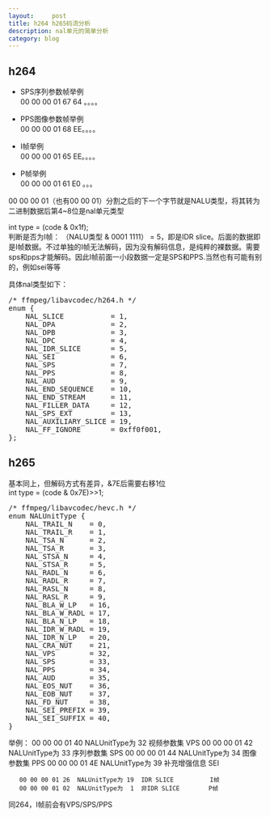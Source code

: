 ```yaml
---
layout:     post
title: h264 h265码流分析
description: nal单元的简单分析
category: blog
---
```


## h264 ##

+ SPS序列参数帧举例  
00 00 00 01 67 64 。。。。  

+ PPS图像参数帧举例  
00 00 00 01 68 EE。。。。  

+ I帧举例  
00 00 00 01 65 EE。。。。  

+ P帧举例  
00 00 00 01 61 E0 。。。  


00 00 00 01（也有00 00 01）分割之后的下一个字节就是NALU类型，将其转为二进制数据后第4~8位是nal单元类型  


int type = (code & 0x1f);  
判断是否为I帧： （NALU类型  & 0001  1111） = 5，即是IDR slice。后面的数据即是I帧数据。不过单独的I帧无法解码，因为没有解码信息，是纯粹的裸数据。需要sps和pps才能解码。因此I帧前面一小段数据一定是SPS和PPS.当然也有可能有别的，例如sei等等  

具体nal类型如下：  
<pre>
/* ffmpeg/libavcodec/h264.h */
enum {
    NAL_SLICE           = 1,
    NAL_DPA             = 2,
    NAL_DPB             = 3,
    NAL_DPC             = 4,
    NAL_IDR_SLICE       = 5,
    NAL_SEI             = 6,
    NAL_SPS             = 7,
    NAL_PPS             = 8,
    NAL_AUD             = 9,
    NAL_END_SEQUENCE    = 10,
    NAL_END_STREAM      = 11,
    NAL_FILLER_DATA     = 12,
    NAL_SPS_EXT         = 13,
    NAL_AUXILIARY_SLICE = 19,
    NAL_FF_IGNORE       = 0xff0f001,
};
</pre>

## h265 ##

基本同上，但解码方式有差异，&7E后需要右移1位  
int type = (code & 0x7E)>>1;  

<pre>
/* ffmpeg/libavcodec/hevc.h */
enum NALUnitType {
    NAL_TRAIL_N    = 0,
    NAL_TRAIL_R    = 1,
    NAL_TSA_N      = 2,
    NAL_TSA_R      = 3,
    NAL_STSA_N     = 4,
    NAL_STSA_R     = 5,
    NAL_RADL_N     = 6,
    NAL_RADL_R     = 7,
    NAL_RASL_N     = 8,
    NAL_RASL_R     = 9,
    NAL_BLA_W_LP   = 16,
    NAL_BLA_W_RADL = 17,
    NAL_BLA_N_LP   = 18,
    NAL_IDR_W_RADL = 19,
    NAL_IDR_N_LP   = 20,
    NAL_CRA_NUT    = 21,
    NAL_VPS        = 32,
    NAL_SPS        = 33,
    NAL_PPS        = 34,
    NAL_AUD        = 35,
    NAL_EOS_NUT    = 36,
    NAL_EOB_NUT    = 37,
    NAL_FD_NUT     = 38,
    NAL_SEI_PREFIX = 39,
    NAL_SEI_SUFFIX = 40,
}
</pre>

举例：
       00 00 00 01 40  NALUnitType为 32  视频参数集         VPS
       00 00 00 01 42  NALUnitType为 33  序列参数集         SPS
       00 00 00 01 44  NALUnitType为 34  图像参数集         PPS
       00 00 00 01 4E  NALUnitType为 39  补充增强信息       SEI

       00 00 00 01 26  NALUnitType为 19  IDR SLICE          I帧
       00 00 00 01 02  NALUnitType为  1  非IDR SLICE        P帧
	   
同264，I帧前会有VPS/SPS/PPS